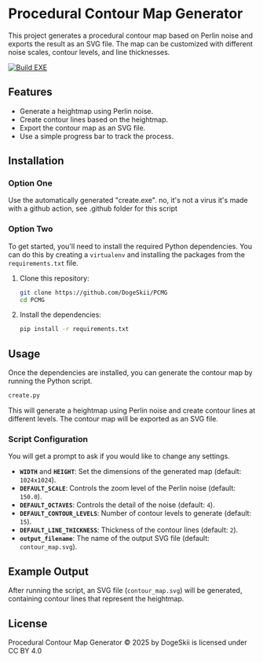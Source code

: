 
# Procedural Contour Map Generator

This project generates a procedural contour map based on Perlin noise and exports the result as an SVG file. The map can be customized with different noise scales, contour levels, and line thicknesses.

[![Build EXE](https://github.com/DogeSkii/PCMG/actions/workflows/build.yml/badge.svg?branch=main)](https://github.com/DogeSkii/PCMG/actions/workflows/build.yml)

## Features
- Generate a heightmap using Perlin noise.
- Create contour lines based on the heightmap.
- Export the contour map as an SVG file.
- Use a simple progress bar to track the process.

## Installation

### Option One
Use the automatically generated "create.exe". no, it's not a virus it's made with a github action, see .github folder for this script

### Option Two
To get started, you'll need to install the required Python dependencies. You can do this by creating a `virtualenv` and installing the packages from the `requirements.txt` file.

1. Clone this repository:
   ```bash
   git clone https://github.com/DogeSkii/PCMG
   cd PCMG
   ```

2. Install the dependencies:
   ```bash
   pip install -r requirements.txt
   ```

## Usage

Once the dependencies are installed, you can generate the contour map by running the Python script.

```bash
create.py
```

This will generate a heightmap using Perlin noise and create contour lines at different levels. The contour map will be exported as an SVG file.

### Script Configuration
You will get a prompt to ask if you would like to change any settings.
- **`WIDTH`** and **`HEIGHT`**: Set the dimensions of the generated map (default: `1024x1024`).
- **`DEFAULT_SCALE`**: Controls the zoom level of the Perlin noise (default: `150.0`).
- **`DEFAULT_OCTAVES`**: Controls the detail of the noise (default: `4`).
- **`DEFAULT_CONTOUR_LEVELS`**: Number of contour levels to generate (default: `15`).
- **`DEFAULT_LINE_THICKNESS`**: Thickness of the contour lines (default: `2`).
- **`output_filename`**: The name of the output SVG file (default: `contour_map.svg`).

## Example Output

After running the script, an SVG file (`contour_map.svg`) will be generated, containing contour lines that represent the heightmap.

## License

Procedural Contour Map Generator © 2025 by DogeSkii is licensed under CC BY 4.0 

